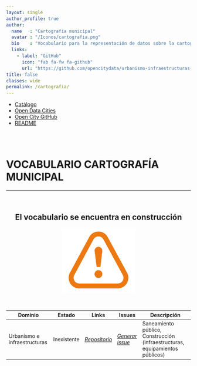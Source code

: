 ```yaml
---
layout: single
author_profile: true 
author:
  name   : "Cartografía municipal"
  avatar : "/Iconos/cartografia.png"
  bio    : "Vocabulario para la representación de datos sobre la cartografía municipal."
  links:
    - label: "GitHub"
      icon: "fab fa-fw fa-github"
      url: "https://github.com/opencitydata/urbanismo-infraestructuras-cartografica"
title: false
classes: wide
permalink: /cartografia/
---
```

<head>
<link href="/FEMPTFG/stylesheet.css" rel="stylesheet"/>
  
  <nav class="style-4">
<ul class="menu-4">
	<li class="current"><a href="https://fempcatalogo.github.io/FEMPTFG/" data-hover="Catálogo">Catálogo</a></li>
	<li class="left"><a href="http://vocab.linkeddata.es/datosabiertos/" data-hover="Open Data Cities">Open Data Cities</a></li>
	<li class="left"><a href="https://github.com/opencitydata/" data-hover="Open City GitHub">Open City GitHub</a></li>
	<li class="left"><a href="https://github.com/opencitydata/urbanismo-infraestructuras-cartografica" data-hover="README">README</a></li>
</ul>
	</nav>
	<br><br>
  
</head>


<div id="bodyid">

<h1> VOCABULARIO CARTOGRAFÍA MUNICIPAL </h1>
</div>
  
---

&nbsp;
 
<h2 float="right" align="center"> El vocabulario se encuentra en construcción </h2>

<p float="right" align="center">   
<img src="img/constrA.png" alt="Construction" width="200"/>
</p>

&nbsp; &nbsp;


  
  
| Dominio |  Estado  |   Links   |   Issues   |   Descripción   | 
| -------- | -------- | --------- | ---------- | --------------- | 
| Urbanismo e infraestructuras | Inexistente |  *[Repositorio](https://github.com/opencitydata/urbanismo-infraestructuras-cartografica)* |  *[Generar issue](https://github.com/opencitydata/urbanismo-infraestructuras-cartografica/issues)*   | Saneamiento público, Construcción (infraestructuras, equipamientos públicos)  | 
 
 
  

 
&nbsp;


